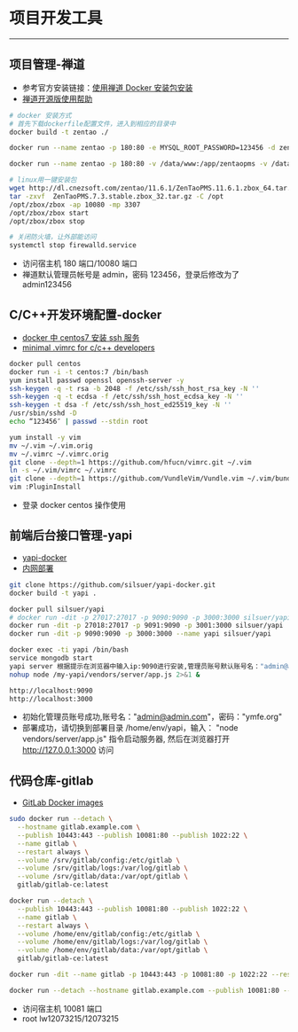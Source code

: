 # 项目开发工具

---

## 项目管理-禅道

-   参考官方安装链接：[使用禅道 Docker 安装包安装](https://www.zentao.net/book/zentaopmshelp/303.html)
-   [ 禅道开源版使用帮助](https://www.zentao.net/book/zentaopmshelp/91.html)

```bash
# docker 安装方式
# 首先下载dockerfile配置文件，进入到相应的目录中
docker build -t zentao ./

docker run --name zentao -p 180:80 -e MYSQL_ROOT_PASSWORD=123456 -d zentao:latest

docker run --name zentao -p 180:80 -v /data/www:/app/zentaopms -v /data/data:/var/lib/mysql -e MYSQL_ROOT_PASSWORD=123456 -d zentao:latest

# linux用一键安装包
wget http://dl.cnezsoft.com/zentao/11.6.1/ZenTaoPMS.11.6.1.zbox_64.tar.gz
tar -zxvf  ZenTaoPMS.7.3.stable.zbox_32.tar.gz -C /opt
/opt/zbox/zbox -ap 10080 -mp 3307
/opt/zbox/zbox start
/opt/zbox/zbox stop

# 关闭防火墙，让外部能访问
systemctl stop firewalld.service
```

-   访问宿主机 180 端口/10080 端口
-   禅道默认管理员帐号是 admin，密码 123456，登录后修改为了 admin123456

## C/C++开发环境配置-docker

-   [docker 中 centos7 安装 ssh 服务](https://blog.csdn.net/qq_32969313/article/details/64919735)
-   [minimal .vimrc for c/c++ developers](https://github.com/fuh/vimrc)

```bash
docker pull centos
docker run -i -t centos:7 /bin/bash
yum install passwd openssl openssh-server -y
ssh-keygen -q -t rsa -b 2048 -f /etc/ssh/ssh_host_rsa_key -N ''
ssh-keygen -q -t ecdsa -f /etc/ssh/ssh_host_ecdsa_key -N ''
ssh-keygen -t dsa -f /etc/ssh/ssh_host_ed25519_key -N ''
/usr/sbin/sshd -D
echo “123456″ | passwd --stdin root

yum install -y vim
mv ~/.vim ~/.vim.orig
mv ~/.vimrc ~/.vimrc.orig
git clone --depth=1 https://github.com/hfucn/vimrc.git ~/.vim
ln -s ~/.vim/vimrc ~/.vimrc
git clone --depth=1 https://github.com/VundleVim/Vundle.vim ~/.vim/bundle/Vundle.vim
vim :PluginInstall
```

-   登录 docker centos 操作使用

## 前端后台接口管理-yapi

-   [yapi-docker](https://hub.docker.com/r/silsuer/yapi/)
-   [内网部署](https://hellosean1025.github.io/yapi/devops/index.html)

```bash
git clone https://github.com/silsuer/yapi-docker.git
docker build -t yapi .

docker pull silsuer/yapi
# docker run -dit -p 27017:27017 -p 9090:9090 -p 3000:3000 silsuer/yapi
docker run -dit -p 27018:27017 -p 9091:9090 -p 3001:3000 silsuer/yapi
docker run -dit -p 9090:9090 -p 3000:3000 --name yapi silsuer/yapi

docker exec -ti yapi /bin/bash
service mongodb start
yapi server 根据提示在浏览器中输入ip:9090进行安装,管理员账号默认账号名："admin@admin.com"，密码："ymfe.org"
nohup node /my-yapi/vendors/server/app.js 2>&1 &

http://localhost:9090
http://localhost:3000
```

-   初始化管理员账号成功,账号名："admin@admin.com"，密码："ymfe.org"
-   部署成功，请切换到部署目录 /home/env/yapi，输入： "node vendors/server/app.js" 指令启动服务器, 然后在浏览器打开 http://127.0.0.1:3000 访问

## 代码仓库-gitlab

-   [GitLab Docker images](https://docs.gitlab.com/omnibus/docker/)

```bash
sudo docker run --detach \
  --hostname gitlab.example.com \
  --publish 10443:443 --publish 10081:80 --publish 1022:22 \
  --name gitlab \
  --restart always \
  --volume /srv/gitlab/config:/etc/gitlab \
  --volume /srv/gitlab/logs:/var/log/gitlab \
  --volume /srv/gitlab/data:/var/opt/gitlab \
  gitlab/gitlab-ce:latest

docker run --detach \
  --publish 10443:443 --publish 10081:80 --publish 1022:22 \
  --name gitlab \
  --restart always \
  --volume /home/env/gitlab/config:/etc/gitlab \
  --volume /home/env/gitlab/logs:/var/log/gitlab \
  --volume /home/env/gitlab/data:/var/opt/gitlab \
  gitlab/gitlab-ce:latest

docker run -dit --name gitlab -p 10443:443 -p 10081:80 -p 1022:22 --restart always gitlab/gitlab-ce:latest

docker run --detach --hostname gitlab.example.com --publish 10081:80 --name gitlab gitlab/gitlab-ce:latest
```

-   访问宿主机 10081 端口
-   root lw12073215/12073215

